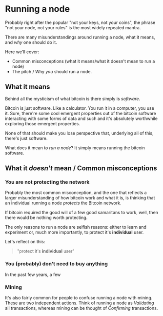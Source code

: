 # Running a node
Probably right after the popular "not your keys, not your coins", the phrase "not your node, not your rules" is the most widely repeated mantra.

There are many misunderstandings around running a node, what it means, and *why* one should do it.

Here we'll cover:

* Common misconceptions (what it means/what it doesn't mean to run a node)
* The pitch / Why *you* should run a node.

## What it means
Behind all the mysticism of what bitcoin is there simply is *software*.

Bitcoin is just software. Like a calculator. You run it in a computer, you use it. Sure, there're some cool emergent properties out of the bitcoin software interacting with some forms of data and such and it's absolutely worthwhile exploring those emergent properties.

None of that should make you lose perspective that, underlying all of this, there's just software.

What does it mean to *run a node*? It simply means running the bitcoin software.

## What it *doesn't* mean / Common misconceptions
### You are not protecting the network
Probably the most common misconception, and the one that reflects a larger misunderstanding of how bitcoin work and what it is, is thinking that an individual running a node *protects* the Bitcoin network.

If bitcoin required the good will of a few good samaritans to work, well, then there would be nothing worth protecting.

The only reasons to run a node are selfish reasons: either to learn and experiment or, much more importantly, to protect it's **individual** user.

Let's reflect on this:

> "protect it's **individual** user"

### You (probably) don't need to buy anything
In the past few years, a few 

### Mining
It's also fairly common for people to confuse running a node with mining. These are two independent actions. Think of running a node as *Validating* all transactions, whereas mining can be thought of *Confirming* transactions.
